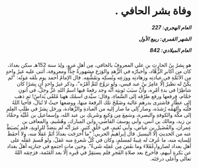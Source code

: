<h1 dir="rtl">وفاة بشر الحافي .</h1>

<h5 dir="rtl">العام الهجري:  227

الشهر القمري: ربيع الأول

العام الميلادي: 842</h5>

<p dir="rtl">هو بِشرُ بنُ الحارثِ بنِ علي المعروفُ بالحافي، مِن أهلِ مَروٍ، ولِدَ سنة 152هـ سكن بغدادَ، كان من أكابرِ الزُّهَّاد، وأخبارُه في الزُّهدِ والوَرَع مشهورةٌ جِدًّا ومعروفة، أثنى عليه غيرُ واحدٍ مِن الأئمَّةِ في عبادتِه وزهادتِه وورَعِه ونُسكِه وتقَشُّفِه. قال الإمامُ أحمد يوم بلَغَه مَوتُه: "لم يكُنْ له نظيرٌ إلَّا عامِرُ بنُ عبد قيس، ولو تزوَّجَ لتَمَّ أمْرُه"، وذكر غيرُ واحدٍ أن بِشرًا كان شاطِرًا في بدءِ أمْرِه، وأنَّ سبَبَ تَوبتِه أنَّه وجد رقعةً فيها اسمُ اللهِ عَزَّ وجلَّ، في أتونِ حَمَّام، فرفعها ورفع طرْفَه إلى السَّماءِ، وقال: سيِّدي اسمُك ههنا مُلقًى يُداسُ! ثم ذهب إلى عطَّارٍ فاشترى بدرهمٍ غالية وضَمَّخَ تلك الرقعةَ منها، ووضعها حيثُ لا تُنالُ، فأحيا اللهُ قلْبَه وألهَمَه رُشدَه، وصار إلى ما صار إليه من العبادةِ والزَّهادة، ورحَل بِشرٌ في طلَبِ العِلمِ إلى مكَّة والكوفةِ والبصرة، وسَمِعَ مِن وَكيعٍ وشَريكِ بن عبد الله، وإسماعيل بن عُلَيَّة وحمَّاد بن زيد، ومالك بن أنس، وأبي يوسفَ القاضي، وابن المبارك، وهُشَيم، والمعافى بن عِمران، والفُضَيل بن عياض، وأبي نُعَيمٍ، في خَلْقٍ كثيرٍ. غيرَ أنَّه لم يتصَدَّ للراويةِ، فلم يُضبَطْ عنه من الحديثِ إلَّا اليسيرُ. قال إبراهيم الحربي: "ما أخرَجَت بغدادُ أتَمَّ عَقلًا منه، ولا أحفَظَ للِسانِه منه، ما عُرِفَ له غِيبةٌ لمسلمٍ، وكان في كُلِّ شَعرةٍ منه عَقلٌ، ولو قُسمَ عَقلُه على أهلِ بغداد لصاروا عُقَلاءَ وما نقَصَ مِن عَقلِه شَيءٌ". وحين مات اجتمع في جنازتِه أهلُ بغداد عن بَكرةِ أبيهم، فأُخرِجَ بعد صلاةِ الفَجرِ فلم يستقِرَّ في قَبرِه إلَّا بعد العَتَمة، فرَحِمَه اللهُ تعالى وأعلى درجَتَه.</p></br>
